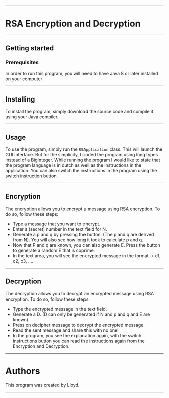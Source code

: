 ***

# RSA Encryption and Decryption

***

## Getting started

### Prerequisites

In order to run this program, you will need to have Java 8 or later installed on your computer
****

## Installing

To install the program, simply download the source code and compile it using your Java compiler.
****

## Usage

To use the program, simply run the `RSApplication` class. This will launch the GUI interface. But for the simplicity, I coded the program using long types instead of a BigInteger.
While running the program I would like to state that the program language is in dutch as well as the instructions in the application. 
You can also switch the instructions in the program using the switch instruction button.

****

## Encryption

The encryption allows you to encrypt a message using RSA encryption. To do so, follow these steps:

- Type a message that you want to encrypt.
- Enter a (secret) number in the text field for N.
- Generate a p and q by pressing the button. (The p and q are derived from N). You will also see how long it took to calculate p and q.
- Now that P and q are known, you can also generate E. Press the button to generate a random E that is coprime.
- In the text area, you will see the encrypted message in the format -> c1, c2, c3, ….

****

## Decryption 

The decryption allows you to decrypt an encrypted message using RSA encryption. To do so, follow these steps:

- Type the encrypted message in the text field.
- Generate a D. (D can only be generated if N and p and q and E are known).
- Press on decipher message to decrypt the encrypted message.
- Read the sent message and share this with no one!
- In the program, you see the explanation again, with the switch instructions button you can read the instructions again from the Encryption and Decryption.

***

# Authors
This program was created by Lloyd.
***
